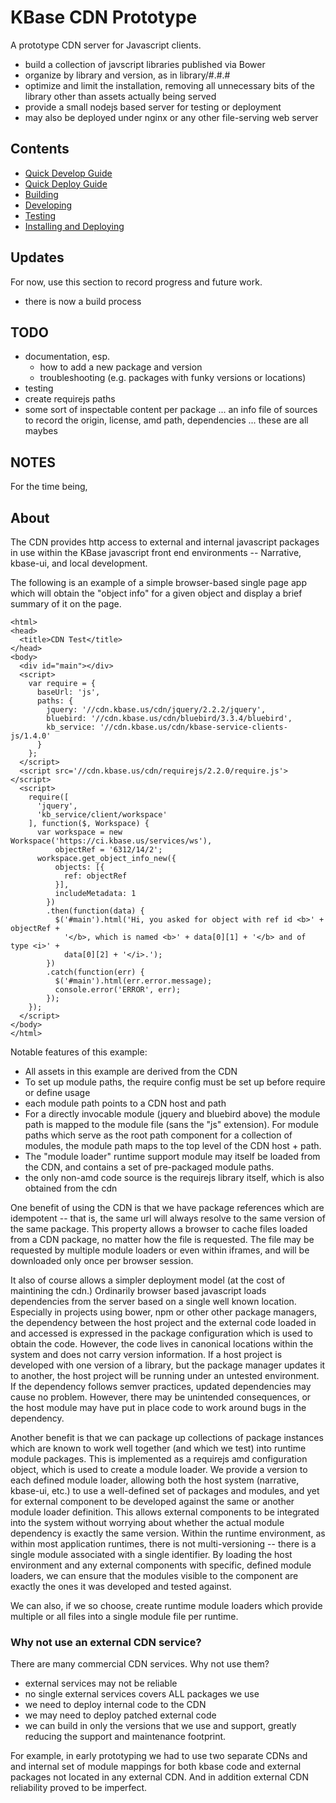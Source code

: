 # KBase CDN Prototype

A prototype CDN server for Javascript clients.

- build a collection of javscript libraries published via Bower
- organize by library and version, as in library/#.#.#
- optimize and limit the installation, removing all unnecessary bits of the library other than assets actually being served
- provide a small nodejs based server for testing or deployment
- may also be deployed under nginx or any other file-serving web server

## Contents

- [Quick Develop Guide](doc/quick-develop.md)
- [Quick Deploy Guide](doc/quick-deploy.md)
- [Building](doc/building.md)
- [Developing](doc/developing.md)
- [Testing](doc/testing.md)
- [Installing and Deploying](doc/installing.md)

## Updates

For now, use this section to record progress and future work.

- there is now a build process

## TODO

- documentation, esp. 
    - how to add a new package and version
    - troubleshooting (e.g. packages with funky versions or locations)
- testing
- create requirejs paths 
- some sort of inspectable content per package ... an info file of sources to
  record the origin, license, amd path, dependencies ... these are all maybes


## NOTES

For the time being, 

## About

The CDN provides http access to external and internal javascript packages in use within the KBase javascript front end environments -- Narrative, kbase-ui, and local development.

The following is an example of a simple browser-based single page app which will obtain the "object info" for a given object and display a brief summary of it on the page.

```
<html>
<head>
  <title>CDN Test</title>
</head>
<body>
  <div id="main"></div>
  <script>
    var require = {
      baseUrl: 'js',
      paths: {
        jquery: '//cdn.kbase.us/cdn/jquery/2.2.2/jquery',
        bluebird: '//cdn.kbase.us/cdn/bluebird/3.3.4/bluebird',
        kb_service: '//cdn.kbase.us/cdn/kbase-service-clients-js/1.4.0'
      }
    };
  </script>
  <script src='//cdn.kbase.us/cdn/requirejs/2.2.0/require.js'></script>
  <script>
    require([
      'jquery',
      'kb_service/client/workspace'
    ], function($, Workspace) {
      var workspace = new Workspace('https://ci.kbase.us/services/ws'),
          objectRef = '6312/14/2';
      workspace.get_object_info_new({
          objects: [{
            ref: objectRef
          }],
          includeMetadata: 1
        })
        .then(function(data) {
          $('#main').html('Hi, you asked for object with ref id <b>' + objectRef +
            '</b>, which is named <b>' + data[0][1] + '</b> and of type <i>' +
            data[0][2] + '</i>.');
        })
        .catch(function(err) {
          $('#main').html(err.error.message);
          console.error('ERROR', err);
        });
    });
  </script>
</body>
</html>
```

Notable features of this example:

- All assets in this example are derived from the CDN
- To set up module paths, the require config must be set up before require or define usage
- each module path points to a CDN host and path
- For a directly invocable module (jquery and bluebird above) the module path is mapped to the module file (sans the "js" extension). For module paths which serve as the root path component for a collection of modules, the module path maps to the top level of the CDN host + path.
- The "module loader" runtime support module may itself be loaded from the CDN, and contains a set of pre-packaged module paths. 
- the only non-amd code source is the requirejs library itself, which is also obtained from the cdn

One  benefit of using the CDN is that we have package references which are idempotent -- that is, the same url will always resolve to the same version of the same package. This property allows a browser to cache files loaded from a CDN package, no matter how the file is requested. The file may be requested by multiple module loaders or even within iframes, and will be downloaded only once per browser session.

It also of course allows a simpler deployment model (at the cost of maintining the cdn.) Ordinarily browser based javascript loads dependencies from the server based on a single well known location. Especially in projects using bower, npm or other other package managers, the dependency between the host project and the external code loaded in and accessed is expressed in the package configuration which is used to obtain the code. However, the code lives in canonical locations within the system and does not carry version information. If a host project is developed with one version of a library, but the package manager updates it to another, the host project will be running under an untested environment. If the dependency follows semver practices, updated dependencies may cause no problem. However, there may be unintended consequences, or the host module may have put in place code to work around bugs in the dependency.

Another benefit is that we can package up collections of package instances which are known to work well together (and which we test) into runtime module packages. This is implemented as a requirejs amd configuration object, which is used to create a module loader. We provide a version to each defined module loader, allowing both the host system (narrative, kbase-ui, etc.) to use a well-defined set of packages and modules, and yet for external component to be developed against the same or another module loader definition. This allows external components to be integrated into the system without worrying about whether the actual module dependency is exactly the same version. Within the runtime environment, as within most application runtimes, there is not multi-versioning -- there is a single module associated with a single identifier. By loading the host environment and any external components with specific, defined module loaders, we can ensure that the modules visible to the component are exactly the ones it was developed and tested against.

We can also, if we so choose, create runtime module loaders which provide multiple or all files into a single module file per runtime.


### Why not use an external CDN service?

There are many commercial CDN services. Why not use them?

- external services may not be reliable
- no single external services covers ALL packages we use
- we need to deploy internal code to the CDN
- we may need to deploy patched external code
- we can build in only the versions that we use and support, greatly reducing the support and maintenance footprint.

For example, in early prototyping we had to use two separate CDNs and and internal set of module mappings for both kbase code and external packages not located in any external CDN. And in addition external CDN reliability proved to be imperfect.
